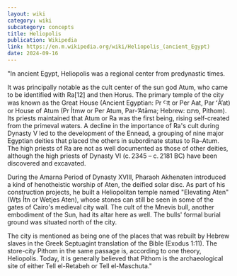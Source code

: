 ```yaml
---
layout: wiki
category: wiki
subcategory: concepts
title: Heliopolis
publication: Wikipedia
link: https://en.m.wikipedia.org/wiki/Heliopolis_(ancient_Egypt)
date: 2024-09-16
---
```


"In ancient Egypt, Heliopolis was a regional center from predynastic times.

It was principally notable as the cult center of the sun god Atum, who came to be identified with Ra[12] and then Horus. The primary temple of the city was known as the Great House (Ancient Egyptian: Pr Ꜥꜣt or Per Aat, Par ʻĀʼat) or House of Atum (Pr I͗tmw or Per Atum, Par-ʼAtāma; Hebrew: פתם, Pithom). Its priests maintained that Atum or Ra was the first being, rising self-created from the primeval waters. A decline in the importance of Ra's cult during Dynasty V led to the development of the Ennead, a grouping of nine major Egyptian deities that placed the others in subordinate status to Ra–Atum. The high priests of Ra are not as well documented as those of other deities, although the high priests of Dynasty VI (c. 2345 – c. 2181 BC) have been discovered and excavated.

During the Amarna Period of Dynasty XVIII, Pharaoh Akhenaten introduced a kind of henotheistic worship of Aten, the deified solar disc. As part of his construction projects, he built a Heliopolitan temple named "Elevating Aten" (Wṯs I͗tn or Wetjes Aten), whose stones can still be seen in some of the gates of Cairo's medieval city wall. The cult of the Mnevis bull, another embodiment of the Sun, had its altar here as well. The bulls' formal burial ground was situated north of the city.

The city is mentioned as being one of the places that was rebuilt by Hebrew slaves in the Greek Septuagint translation of the Bible (Exodus 1:11). The store-city Pithom in the same passage is, according to one theory, Heliopolis. Today, it is generally believed that Pithom is the archaeological site of either Tell el-Retabeh or Tell el-Maschuta."
